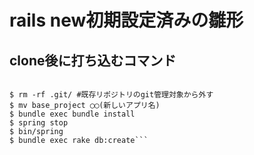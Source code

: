 # rails new初期設定済みの雛形

## clone後に打ち込むコマンド
```$ git clone ~~~~

$ rm -rf .git/ #既存リポジトリのgit管理対象から外す
$ mv base_project ◯◯(新しいアプリ名)
$ bundle exec bundle install
$ spring stop
$ bin/spring
$ bundle exec rake db:create```
